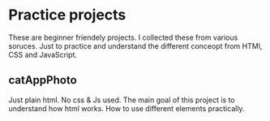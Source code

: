 <h1>Practice projects</h1>
<p>
  These are beginner friendely projects. I collected these from various soruces. Just to practice and understand the different conceopt from HTMl, CSS and JavaScript.
</p>

<h2 color: red>catAppPhoto</h2>
<p>
  Just plain html. No css & Js used. The main goal of this project is to understand how html works. How to use different elements practically.
</p>
